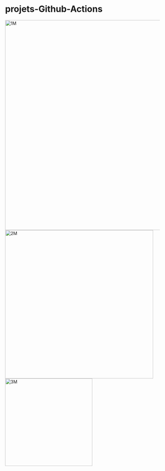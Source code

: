 # projets-Github-Actions

<img width="682" alt="1M" src="https://github.com/Bassiriki/projets-Github-Actions/assets/122950246/f5e36193-3c52-4fbe-9648-5479010faf1b">


<img width="482" alt="2M" src="https://github.com/Bassiriki/projets-Github-Actions/assets/122950246/dbfaa7b4-442a-4c49-93d2-2ac0837b2879">

<img width="284" alt="3M" src="https://github.com/Bassiriki/projets-Github-Actions/assets/122950246/1364d733-6de5-4cd0-b091-5105044e1331">
